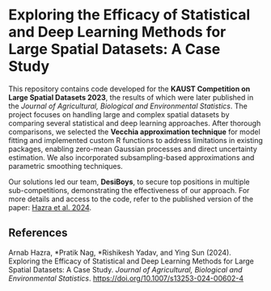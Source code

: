 
# Exploring the Efficacy of Statistical and Deep Learning Methods for Large Spatial Datasets: A Case Study

This repository contains code developed for the **KAUST Competition on Large Spatial Datasets 2023**, the results of which were later published in the *Journal of Agricultural, Biological and Environmental Statistics*. The project focuses on handling large and complex spatial datasets by comparing several statistical and deep learning approaches. After thorough comparisons, we selected the **Vecchia approximation technique** for model fitting and implemented custom R functions to address limitations in existing packages, enabling zero-mean Gaussian processes and direct uncertainty estimation. We also incorporated subsampling-based approximations and parametric smoothing techniques. 

Our solutions led our team, **DesiBoys**, to secure top positions in multiple sub-competitions, demonstrating the effectiveness of our approach. For more details and access to the code, refer to the published version of the paper: [Hazra et al. 2024](https://doi.org/10.1007/s13253-024-00602-4).

## References
Arnab Hazra, *Pratik Nag, *Rishikesh Yadav, and Ying Sun (2024). Exploring the Efficacy of Statistical and Deep Learning Methods for Large Spatial Datasets: A Case Study. *Journal of Agricultural, Biological and Environmental Statistics*. https://doi.org/10.1007/s13253-024-00602-4 
